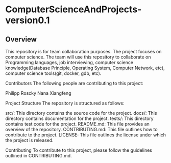 # ComputerScienceAndProjects-version0.1
## Overview
This repository is for team collaboration purposes. The project focuses on computer science. The team will use this repository to collaborate on Programming languages, job interviewing, computer science knowledge(Database Principle, Operating System, Computer Network, etc), computer science tools(git, docker, gdb, etc).

Contributors
The following people are contributing to this project:

Philipp
Roscky
Nana
Xiangfeng

Project Structure
The repository is structured as follows:

src/: This directory contains the source code for the project.
docs/: This directory contains documentation for the project.
tests/: This directory contains test code for the project.
README.md: This file provides an overview of the repository.
CONTRIBUTING.md: This file outlines how to contribute to the project.
LICENSE: This file outlines the license under which the project is released.

Contributing
To contribute to this project, please follow the guidelines outlined in CONTRIBUTING.md.



